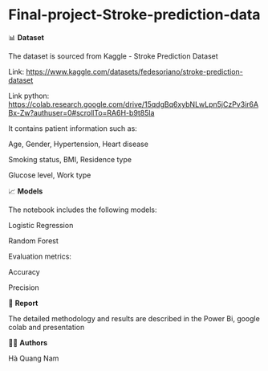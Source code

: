 # Final-project-Stroke-prediction-data
📊 **Dataset**

The dataset is sourced from Kaggle - Stroke Prediction Dataset

Link: https://www.kaggle.com/datasets/fedesoriano/stroke-prediction-dataset

Link python: https://colab.research.google.com/drive/15qdgBq6xybNLwLpn5jCzPv3ir6ABx-Zw?authuser=0#scrollTo=RA6H-b9t85la

It contains patient information such as:

Age, Gender, Hypertension, Heart disease

Smoking status, BMI, Residence type

Glucose level, Work type

📈 **Models**

The notebook includes the following models:

Logistic Regression

Random Forest

Evaluation metrics:

Accuracy

Precision

📝 **Report**

The detailed methodology and results are described in the Power Bi, google colab and presentation

👨‍💻 **Authors**

Hà Quang Nam
